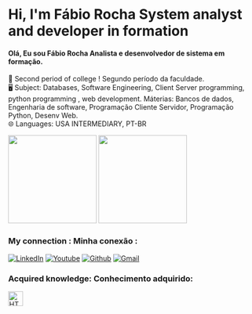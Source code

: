 # Hi, I'm Fábio Rocha System analyst and developer in formation
#### Olá, Eu sou Fábio Rocha Analista e desenvolvedor de sistema em formação.

📒 Second period of college ! Segundo período da faculdade.</br>
🖥️ Subject: Databases, Software Engineering, Client Server programming, python programming , web development.
Máterias: Bancos de dados, Engenharia de software, Programação Cliente Servidor, Programação Python, Desenv Web.</br>
🌐 Languages: USA INTERMEDIARY, PT-BR</br>

<div>
<img height="180em" src="https://github-readme-stats.vercel.app/api?username=Fabiorocharb&show_icons=true&theme=tokyonight"/>
<img height="180em" src="https://github-readme-stats.vercel.app/api/top-langs/?username=Fabiorocharb&layout=compact&theme=tokyonight"/>
</div>

### My connection : Minha conexão :

[![LinkedIn](https://img.shields.io/badge/LinkedIn-0077B5?style=for-the-badge&logo=linkedin&logoColor=white)](https://www.linkedin.com/in/f%C3%A1bio-silva-rocha-7075a2232/)
[![Youtube](https://img.shields.io/badge/YouTube-FF0000?style=for-the-badge&logo=youtube&logoColor=white)](https://www.youtube.com/channel/UCAUW6Mdu6zly5NTVgCFDm0w)
[![Github](https://img.shields.io/badge/GitHub-100000?style=for-the-badge&logo=github&logoColor=white)](https://github.com/Fabiorocharb/Fabiorocharb)
[![Gmail](https://img.shields.io/badge/Gmail-D14836?style=for-the-badge&logo=gmail&logoColor=white)](https://mail.google.com/mail/u/0/#inbox)


### Acquired knowledge: Conhecimento adquirido:

<div>
<img align="center" alt="HTML" height="30" widht="40" src="https://cdn.jsdelivr.net/gh/devicons/devicon/icons/html5/html5-original-wordmark.svg"/>
            
          

</div>

